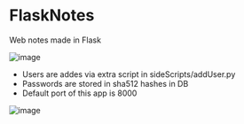 # FlaskNotes
Web notes made in Flask

![image](https://github.com/xorgzz/FlaskNotes/assets/118397053/5c3be57e-d291-445d-960a-733a93276362)

* Users are addes via extra script in sideScripts/addUser.py
* Passwords are stored in sha512 hashes in DB
* Default port of this app is 8000

![image](https://github.com/xorgzz/FlaskNotes/assets/118397053/5953bb21-5598-4e3d-a13c-2c149f87359c)
